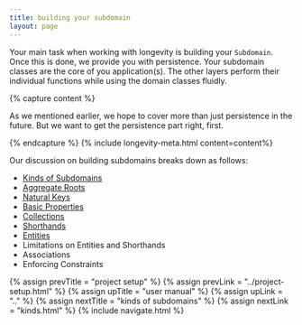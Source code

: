 ```yaml
---
title: building your subdomain
layout: page
---
```


Your main task when working with longevity is building your
`Subdomain`. Once this is done, we provide you with persistence. Your
subdomain classes are the core of you application(s). The other
layers perform their individual functions while using the domain
classes fluidly.

{% capture content %}

As we mentioned earlier, we hope to cover more than just persistence
in the future. But we want to get the persistence part right, first.

{% endcapture %}
{% include longevity-meta.html content=content%}

Our discussion on building subdomains breaks down as follows:

- [Kinds of Subdomains](kinds.html)
- [Aggregate Roots](roots.html)
- [Natural Keys](keys.html)
- [Basic Properties](basics.html)
- [Collections](collections.html)
- [Shorthands](shorthands.html)
- [Entities](entities.html)
- Limitations on Entities and Shorthands
- Associations
- Enforcing Constraints

{% assign prevTitle = "project setup" %}
{% assign prevLink = "../project-setup.html" %}
{% assign upTitle = "user manual" %}
{% assign upLink = ".." %}
{% assign nextTitle = "kinds of subdomains" %}
{% assign nextLink = "kinds.html" %}
{% include navigate.html %}


